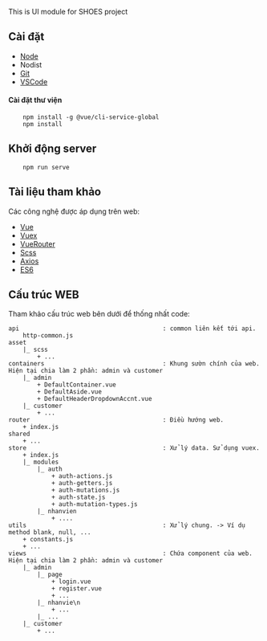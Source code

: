 This is UI module for SHOES project

## Cài đặt

* [Node](https://nodejs.org/en/)
* Nodist
* [Git](https://git-scm.com/)
* [VSCode](https://code.visualstudio.com/)


#### Cài đặt thư viện
 
```
    npm install -g @vue/cli-service-global
    npm install
```

## Khởi động server

```
    npm run serve
```

## Tài liệu tham khảo

 Các công nghệ được áp dụng trên web:

- [Vue](https://vi.vuejs.org/v2/guide/index.html)
- [Vuex](https://vuex.vuejs.org/)
- [VueRouter](https://router.vuejs.org/)
- [Scss](https://sass-lang.com/guide)
- [Axios](https://goo.gl/rnYwRX)
- [ES6](https://devhints.io/es6)

## Cấu trúc WEB

 Tham khảo cấu trúc web bên dưới để thống nhất code:
    
```
api                                        : common liên kết tới api. 
    http-common.js                     
asset                                      
    |_ scss
        + ...
containers                                 : Khung sườn chính của web. Hiện tại chia làm 2 phần: admin và customer
    |_ admin                                  
        + DefaultContainer.vue               
        + DefaultAside.vue
        + DefaultHeaderDropdownAccnt.vue
    |_ customer
        + ...
router                                     : Điều hướng web.
    + index.js
shared
    + ...
store                                      : Xử lý data. Sử dụng vuex.
    + index.js
    |_ modules
        |_ auth
            + auth-actions.js            
            + auth-getters.js
            + auth-mutations.js
            + auth-state.js
            + auth-mutation-types.js
        |_ nhanvien
            + ....
utils                                      : Xử lý chung. -> Ví dụ method blank, null, ...
    + constants.js                          
    + ...
views                                      : Chứa component của web. Hiện tại chia làm 2 phần: admin và customer
    |_ admin                                 
        |_ page                                 
            + login.vue
            + register.vue
            + ...
        |_ nhanvie\n
            + ...
        |_ ...
    |_ customer
        + ...
```